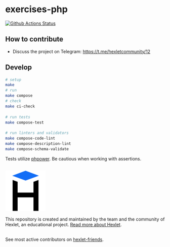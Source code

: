 # exercises-php

[![Github Actions Status](../../workflows/Docker/badge.svg)](../../exercises-php/actions)

## How to contribute

* Discuss the project on Telegram: https://t.me/hexletcommunity/12


## Develop

```bash
# setup
make
# run
make compose
# check
make ci-check

# run tests
make compose-test

# run linters and validators
make compose-code-lint
make compose-description-lint
make compose-schema-validate
```

Tests utilize [phpower](https://github.com/ngyuki/phpower). Be cautious when working with assertions.

##
[![Hexlet Ltd. logo](https://raw.githubusercontent.com/Hexlet/assets/master/images/hexlet_logo128.png)](https://hexlet.io/?utm_source=github&utm_medium=link&utm_campaign=exercises-php)

This repository is created and maintained by the team and the community of Hexlet, an educational project. [Read more about Hexlet](https://hexlet.io/?utm_source=github&utm_medium=link&utm_campaign=exercises-php).
##

See most active contributors on [hexlet-friends](https://friends.hexlet.io/).
